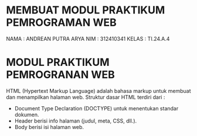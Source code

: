 # MEMBUAT MODUL PRAKTIKUM PEMROGRAMAN WEB

NAMA : ANDREAN PUTRA ARYA
NIM : 312410341
KELAS : TI.24.A.4

# MODUL PRAKTIKUM PEMROGRANAN WEB

HTML (Hypertext Markup Language) adalah bahasa markup untuk membuat dan menampilkan halaman web. Struktur dasar HTML terdiri dari :
- Document Type Declaration (DOCTYPE) untuk menentukan standar dokumen.
- Header berisi info halaman (judul, meta, CSS, dll.).
- Body berisi isi halaman web.

